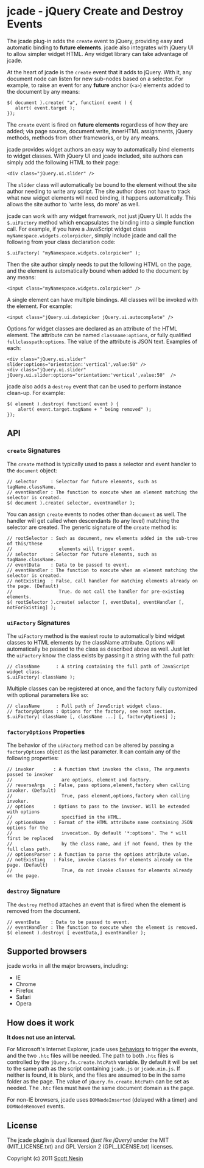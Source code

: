 # jcade - jQuery Create and Destroy Events

The jcade plug-in adds the `create` event to jQuery, providing easy and automatic binding to **future elements**. jcade also integrates with jQuery UI to allow simpler widget HTML. Any widget library can take advantage of jcade.

At the heart of jcade is the `create` event that it adds to jQuery. With it, any document node can listen for new sub-nodes based on a selector. For example, to raise an event for any **future** anchor (`<a>`) elements added to the document by any means:

    $( document ).create( "a", function( event ) {
       alert( event.target );
    });

The `create` event is fired on **future elements** regardless of how they are added; via page source, document.write, innerHTML assignments, jQuery methods, methods from other frameworks, or by any means.

jcade provides widget authors an easy way to automatically bind elements to widget classes. With jQuery UI and jcade included, site authors can simply add the following HTML to their page:

    <div class="jQuery.ui.slider" />

The `slider` class will automatically be bound to the element without the site author needing to write any script. The site author does not have to track what new widget elements will need binding, it happens automatically. This allows the site author to 'write less, do more' as well.


jcade can work with any widget framework, not just jQuery UI. It adds the `$.uiFactory` method which encapsulates the binding into a simple function call. For example, if you have a JavaScript widget class `myNamespace.widgets.colorpicker`, simply include jcade and call the following from your class declaration code:

    $.uiFactory( "myNamespace.widgets.colorpicker" );

Then the site author simply needs to put the following HTML on the page, and the element is automatically bound when added to the document by any means:

    <input class="myNamespace.widgets.colorpicker" />

A single element can have multiple bindings. All classes will be invoked with the element. For example:

    <input class="jQuery.ui.datepicker jQuery.ui.autocomplete" />

Options for widget classes are declared as an attribute of the HTML element. The attribute can be named `classname:options`, or fully qualified `fullclasspath:options`. The value of the attribute is JSON text. Examples of each:

    <div class="jQuery.ui.slider" slider:options="orientation:'vertical',value:50" />
    <div class="jQuery.ui.slider" jQuery.ui.slider:options="orientation:'vertical',value:50"  />


jcade also adds a `destroy` event that can be used to perform instance clean-up. For example:

    $( element ).destroy( function( event ) { 
        alert( event.target.tagName + " being removed" );
    });

## API

### `create` Signatures

The `create` method is typically used to pass a selector and event handler to the `document` object:

    // selector     : Selector for future elements, such as tagName.className.
    // eventHandler : The function to execute when an element matching the selector is created.
    $( document ).create( selector, eventHandler );

You can assign `create` events to nodes other than `document` as well. The handler will get called when descendants (to any level) matching the selector are created. The generic signature of the `create` method is:

    // rootSelector : Such as document, new elements added in the sub-tree of this/these
    //                 elements will trigger event.
    // selector     : Selector for future elements, such as tagName.className.
    // eventData    : Data to be passed to event.
    // eventHandler : The function to execute when an element matching the selector is created.
    // notExisting  : False, call handler for matching elements already on the page. (Default)
    //                 True. do not call the handler for pre-existing elements.
    $( rootSelector ).create( selector [, eventData], eventHandler [, notForExisting] );

### `uiFactory` Signatures

The `uiFactory` method is the easiest route to automatically bind widget classes to HTML elements by the className attribute. Options will automatically be passed to the class as described above as well. Just let the `uiFactory` know the class exists by passing it a string with the full path:

    // className      : A string containing the full path of JavaScript widget class.
    $.uiFactory( className );

Multiple classes can be registered at once, and the factory fully customized with optional parameters like so:

    // className      : Full path of JavaScript widget class.
    // factoryOptions : Options for the factory, see next section.
    $.uiFactory( className [, className ...] [, factoryOptions] );

### `factoryOptions` Properties

The behavior of the `uiFactory` method can be altered by passing a `factoryOptions` object as the last parameter. It can contain any of the following properties:

    // invoker       : A function that invokes the class, The arguments passed to invoker 
    //                  are options, element and factory.
    // reverseArgs   : False, pass options,element,factory when calling invoker. (Default)
    //                  True, pass element,options,factory when calling invoker.
    // options       : Options to pass to the invoker. Will be extended with options 
    //                  specified in the HTML.
    // optionsName   : Format of the HTML attribute name containing JSON options for the
    //                  invocation. By default '*:options'. The * will first be replaced
    //                  by the class name, and if not found, then by the full class path.
    // optionsParser : A function to parse the options attribute value.
    // notExisting   : False, invoke classes for elements already on the page. (Default)
    //                  True, do not invoke classes for elements already on the page.


### `destroy` Signature

The `destroy` method attaches an event that is fired when the element is removed from the document.

    // eventData    : Data to be passed to event.
    // eventHandler : The function to execute when the element is removed.
    $( element ).destroy( [ eventData,] eventHandler );

## Supported browsers

jcade works in all the major browsers, including:

* IE
* Chrome
* Firefox
* Safari
* Opera

## How does it work

**It does not use an interval.**

For Microsoft's Internet Explorer, jcade uses [behaviors](http://msdn.microsoft.com/en-us/library/ms531018\(v=VS.85\).aspx) to trigger the events, and the two `.htc` files will be needed. The path to both `.htc` files is controlled by the `jQuery.fn.create.htcPath` variable. By default it will be set to the same path as the script containing `jcade.js` or `jcade.min.js`. If neither is found, it is blank, and the files are assumed to be in the same folder as the page. The value of `jQuery.fn.create.htcPath` can be set as needed. The `.htc` files must have the same document domain as the page.

For non-IE browsers, jcade uses `DOMNodeInserted` (delayed with a timer) and `DOMNodeRemoved` events.

## License

The jcade plugin is dual licensed *(just like jQuery)* under the MIT (MIT\_LICENSE.txt) and GPL Version 2 (GPL\_LICENSE.txt) licenses.

Copyright (c) 2011 [Scott Nesin](http://scottnesin.com/)
